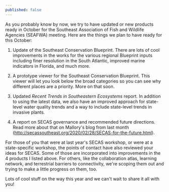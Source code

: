 ```yaml
---
published: false
---
```

As you probably know by now, we try to have updated or new products ready in October for the Southeast Association of Fish and Wildlife Agencies (SEAFWA) meeting. Here are the things we plan to have ready for this October:

1. Update of the Southeast Conservation Blueprint. There are lots of cool improvements in the works for the various regional Blueprint inputs including finer resolution in the South Atlantic, improved marine indicators in Florida, and much more.

2. A prototype viewer for the Southeast Conservation Blueprint. This viewer will let you look below the broad categories so you can see why different places are a priority. More on that soon.

3. Updated _Recent Trends in Southeastern Ecosystems_ report. In addition to using the latest data, we also have an improved approach for state-level water quality trends and a way to include state-level trends in invasive plants.

4. A report on SECAS governance and recommended future directions. Read more about that on Mallory's blog from last month (http://secassoutheast.org/2020/02/28/SECAS-for-the-future.html).

For those of you that were at last year's SECAS workshop, or were at a state-specific workshop, the points of contact have also reviewed your ideas for SECAS. Some of those are incorporated into improvements in the 4 products I listed above. For others, like the collaboration atlas, learning network, and terrestrial barriers to connectivity, we're scoping them out and trying to make a little progress on them, too.

Lots of cool stuff on the way this year and we can't wait to share it all with you!
